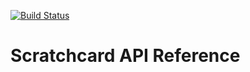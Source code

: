 [![Build Status](https://travis-ci.org/tanyapowell/scratchcard-api.svg?branch=master)](https://travis-ci.org/tanyapowell/scratchcard-api) 

# Scratchcard API Reference

